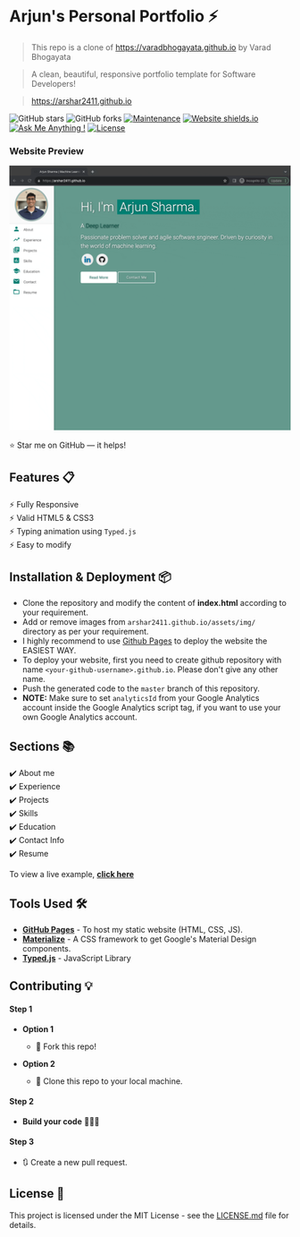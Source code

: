 # Arjun's Personal Portfolio ⚡️ 
> This repo is a clone of https://varadbhogayata.github.io by Varad Bhogayata

> A clean, beautiful, responsive portfolio template for Software Developers!

> https://arshar2411.github.io

![GitHub stars](https://img.shields.io/github/stars/arshar2411/arshar2411.github.io) 
![GitHub forks](https://img.shields.io/github/forks/arshar2411/arshar2411.github.io)
[![Maintenance](https://img.shields.io/badge/maintained-yes-green.svg)](https://github.com/arshar2411/arshar2411.github.io/commits/master)
[![Website shields.io](https://img.shields.io/badge/website-up-yellow)](http://arshar2411.github.io/)
[![Ask Me Anything !](https://img.shields.io/badge/ask%20me-linkedin-1abc9c.svg)](https://www.linkedin.com/in/arshar2411/)
[![License](http://img.shields.io/:license-mit-blue.svg?style=flat-square)](http://badges.mit-license.org)

### Website Preview
<p align="center"> 
  <kbd>
    <a href="https://arshar2411.github.io" target="_blank"><img src="examples/preview-new.gif">
  </a>
  </kbd>
</p>

:star: Star me on GitHub — it helps!

## Features 📋
⚡️ Fully Responsive\
⚡️ Valid HTML5 & CSS3\
⚡️ Typing animation using `Typed.js`\
⚡️ Easy to modify

## Installation & Deployment 📦
- Clone the repository and modify the content of <b>index.html</b> according to your requirement.
- Add or remove images from `arshar2411.github.io/assets/img/` directory as per your requirement.
- I highly recommend to use [Github Pages](https://create-react-app.dev/docs/deployment/#github-pages) to deploy the website the EASIEST WAY.
- To deploy your website, first you need to create github repository with name `<your-github-username>.github.io`. Please don't give any other name.
- Push the generated code to the `master` branch of this repository.
- <b>NOTE:</b> Make sure to set `analyticsId` from your Google Analytics account inside the Google Analytics script tag, if you want to use your own Google Analytics account.

## Sections 📚
✔️ About me\
✔️ Experience\
✔️ Projects \
✔️ Skills \
✔️ Education\
✔️ Contact Info\
✔️ Resume

To view a live example, **[click here](https://arshar2411.github.io/)**

## Tools Used 🛠️
* [<b>GitHub Pages</b>](https://create-react-app.dev/docs/deployment/#github-pages) - To host my static website (HTML, CSS, JS).
* [<b>Materialize</b>](https://materializecss.com/) - A CSS framework to get Google's Material Design components.
* [<b>Typed.js</b>](https://mattboldt.com/demos/typed-js/) - JavaScript Library

## Contributing 💡
#### Step 1

- **Option 1**
    - 🍴 Fork this repo!

- **Option 2**
    - 👯 Clone this repo to your local machine.


#### Step 2

- **Build your code** 🔨🔨🔨

#### Step 3

- 🔃 Create a new pull request.

## License 📄
This project is licensed under the MIT License - see the [LICENSE.md](./LICENSE) file for details.
